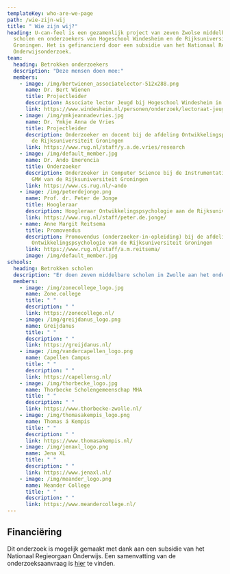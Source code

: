 ```yaml
---
templateKey: who-are-we-page
path: /wie-zijn-wij
title: " Wie zijn wij?"
heading: U-can-feel is een gezamenlijk project van zeven Zwolse middelbare
  scholen en onderzoekers van Hogeschool Windesheim en de Rijksuniversiteit
  Groningen. Het is gefinancierd door een subsidie van het Nationaal Regieorgaan
  Onderwijsonderzoek.
team:
  heading: Betrokken onderzoekers
  description: "Deze mensen doen mee:"
  members:
    - image: /img/bertwienen_associatelector-512x288.png
      name: Dr. Bert Wienen
      title: Projectleider
      description: Associate lector Jeugd bij Hogeschool Windesheim in Zwolle
      link: https://www.windesheim.nl/personen/onderzoek/lectoraat-jeugd/bert-wienen
    - image: /img/ymkjeannadevries.jpg
      name: Dr. Ymkje Anna de Vries
      title: Projectleider
      description: Onderzoeker en docent bij de afdeling Ontwikkelingspsychologie van
        de Rijksuniversiteit Groningen
      link: https://www.rug.nl/staff/y.a.de.vries/research
    - image: /img/default_member.jpg
      name: Dr. Ando Emerencia
      title: Onderzoeker
      description: Onderzoeker in Computer Science bij de Instrumentatiedienst van het
        GMW van de Rijksuniversiteit Groningen
      link: https://www.cs.rug.nl/~ando
    - image: /img/peterdejonge.png
      name: Prof. dr. Peter de Jonge
      title: Hoogleraar
      description: Hoogleraar Ontwikkelingspsychologie aan de Rijksuniversiteit Groningen
      link: https://www.rug.nl/staff/peter.de.jonge/
    - name: Anne Margit Reitsema
      title: Promovendus
      description: Promovendus (onderzoeker-in-opleiding) bij de afdeling
        Ontwikkelingspsychologie van de Rijksuniversiteit Groningen
      link: https://www.rug.nl/staff/a.m.reitsema/
      image: /img/default_member.jpg
schools:
  heading: Betrokken scholen
  description: "Er doen zeven middelbare scholen in Zwolle aan het onderzoek mee:"
  members:
    - image: /img/zonecollege_logo.jpg
      name: Zone.college
      title: " "
      description: " "
      link: https://zonecollege.nl/
    - image: /img/greijdanus_logo.png
      name: Greijdanus
      title: " "
      description: " "
      link: https://greijdanus.nl/
    - image: /img/vandercapellen_logo.png
      name: Capellen Campus
      title: " "
      description: " "
      link: https://capellensg.nl/
    - image: /img/thorbecke_logo.jpg
      name: Thorbecke Scholengemeenschap MHA
      title: " "
      description: " "
      link: https://www.thorbecke-zwolle.nl/
    - image: /img/thomasakempis_logo.png
      name: Thomas á Kempis
      title: " "
      description: " "
      link: https://www.thomasakempis.nl/
    - image: /img/jenaxl_logo.png
      name: Jena XL
      title: " "
      description: " "
      link: https://www.jenaxl.nl/
    - image: /img/meander_logo.png
      name: Meander College
      title: " "
      description: " "
      link: https://www.meandercollege.nl/
---
```

## Financiëring

Dit onderzoek is mogelijk gemaakt met dank aan een subsidie van het Nationaal Regieorgaan Onderwijs. Een samenvatting van de onderzoeksaanvraag is [hier](https://www.nro.nl/onderzoeksprojecten/de-ontwikkeling-van-spanning-naar-angst-en-depressiviteit-een-onderzoek-onder) te vinden.
